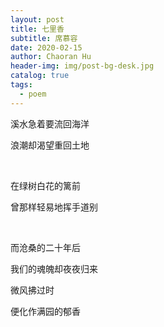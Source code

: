 ```yaml
---
layout: post
title: 七里香
subtitle: 席慕容
date: 2020-02-15
author: Chaoran Hu
header-img: img/post-bg-desk.jpg
catalog: true
tags:
  - poem
---
```


溪水急着要流回海洋

浪潮却渴望重回土地

&nbsp;

在绿树白花的篱前

曾那样轻易地挥手道别

&nbsp;

而沧桑的二十年后

我们的魂魄却夜夜归来

微风拂过时

便化作满园的郁香
